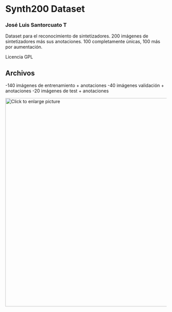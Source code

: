 # Synth200 Dataset
### José Luis Santorcuato T


Dataset para el reconocimiento de sintetizadores.
200 imágenes de sintetizadores más sus anotaciones.
100 completamente únicas, 100 más por aumentación.

Licencia GPL




## Archivos


-140 imágenes de entrenamiento + anotaciones
-40 imágenes validación + anotaciones
-20 imágenes de test + anotaciones

<a href="https://drive.google.com/uc?export=view&id=1qt1mc4N5VDRQsfPptsnpfKGRtgJyaZTG"><img src="https://drive.google.com/uc?export=view&id=1qt1mc4N5VDRQsfPptsnpfKGRtgJyaZTG" style="width: 650px; max-width: 100%; height: auto" title="Click to enlarge picture" />





